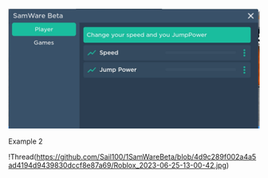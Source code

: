 ![Thread](https://github.com/Sail100/1SamWareBeta/blob/e2553d5b43a7b91f3e2d58146797daedae9ec6c3/Roblox_2023-06-25-13-00-38.jpg) 
 
Example 2

!Thread(https://github.com/Sail100/1SamWareBeta/blob/4d9c289f002a4a5ad4194d9439830dccf8e87a69/Roblox_2023-06-25-13-00-42.jpg)

